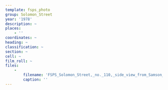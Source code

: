```yaml
---
template: fsps_photo
group: Solomon_Street
year: '1978'
description: ~
places:
    - ''
coordinates: ~
heading: ~
classification: ~
section: ~
cell: ~
film_roll: ~
files:
    -
        filename: 'FSPS_Solomon_Street,_no._110,_side_view_from_Samson_Street,_corner_next_to_2_Samson,_10-3-D_1978.png'
        caption: ''
---
```

